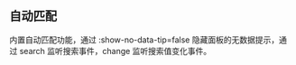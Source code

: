 ## 自动匹配

内置自动匹配功能，通过 :show-no-data-tip=false 隐藏面板的无数据提示，通过 search 监听搜索事件，change 监听搜索值变化事件。

<preview path="../search-box/auto-match.vue"></preview>
